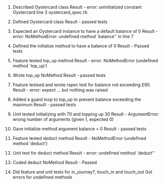 1. Described Oystercard class
  Result - error: uninitialized constant Oystercard
  line 3 oystercard_spec.rb

2. Defined Oystercard class
  Result - passed tests

3. Expected an Oystercard instance to have a default balance of 0
  Result - error: NoMethodError: undefined method `balance''
  in line 7

4. Defined the initialize method to have a balance of 0
  Result - Passed tests

5. Feature tested top_up method
  Result - error: NoMethodError (undefined method `top_up')

6. Wrote top_up NoMethod
  Result - passed tests

7. Feature testsed and wrote rspec test for balance not exceeding £90.
  Result - error: expect ... but nothing was raised

8. Added a guard loop to top_up to prevent balance exceeding the maximum
  Result - passed tests

9. Unit tested initializing with 70 and topping up 30
  Result - ArgumentError: wrong number of arguments (given 1, expected 0)

10. Gave initialize method argument balance = 0
  Result - passed tests

11. Feature tested deduct method
  Result - NoMethodError (undefined method 'deduct')

12. Unit test for deduct method
  Result - error: undefined method `deduct''

13. Coded deduct NoMethod
  Result - Passed

14. Did feature and unit tests for in_journey?, touch_in and touch_out
  Got errors for undefined methods
